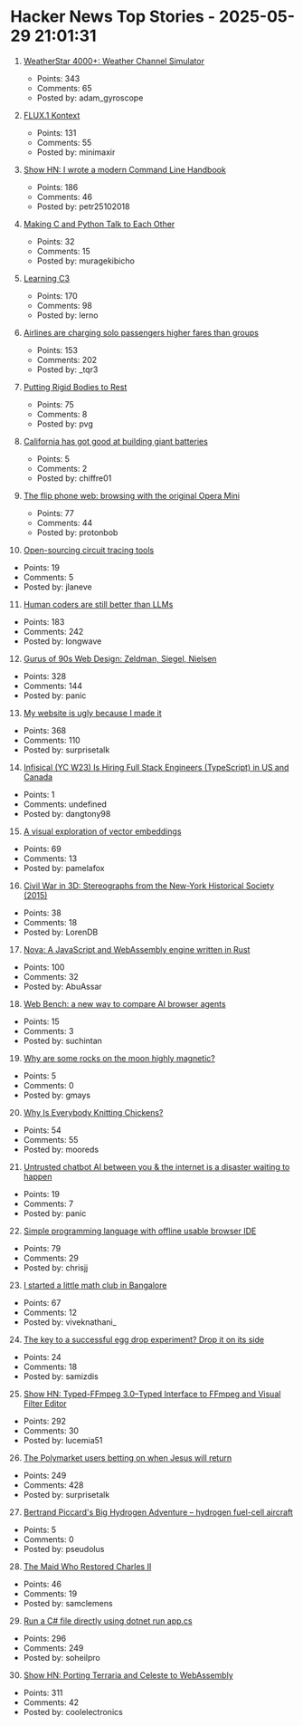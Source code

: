 # Hacker News Top Stories - 2025-05-29 21:01:31

1. [WeatherStar 4000+: Weather Channel Simulator](https://weatherstar.netbymatt.com/)
   - Points: 343
   - Comments: 65
   - Posted by: adam_gyroscope

2. [FLUX.1 Kontext](https://bfl.ai/models/flux-kontext)
   - Points: 131
   - Comments: 55
   - Posted by: minimaxir

3. [Show HN: I wrote a modern Command Line Handbook](https://commandline.stribny.name/)
   - Points: 186
   - Comments: 46
   - Posted by: petr25102018

4. [Making C and Python Talk to Each Other](https://leetarxiv.substack.com/p/making-c-and-python-talk-to-each)
   - Points: 32
   - Comments: 15
   - Posted by: muragekibicho

5. [Learning C3](https://alloc.dev/2025/05/29/learning_c3)
   - Points: 170
   - Comments: 98
   - Posted by: lerno

6. [Airlines are charging solo passengers higher fares than groups](https://thriftytraveler.com/news/airlines/airlines-charging-solo-travelers-higher-fares/)
   - Points: 153
   - Comments: 202
   - Posted by: _tqr3

7. [Putting Rigid Bodies to Rest](https://twitter.com/keenanisalive/status/1925225500659658999)
   - Points: 75
   - Comments: 8
   - Posted by: pvg

8. [California has got good at building giant batteries](https://www.economist.com/united-states/2025/05/22/california-has-got-really-good-at-building-giant-batteries)
   - Points: 5
   - Comments: 2
   - Posted by: chiffre01

9. [The flip phone web: browsing with the original Opera Mini](https://www.spacebar.news/the-flip-phone-web-browsing-with-the-original-opera-mini/)
   - Points: 77
   - Comments: 44
   - Posted by: protonbob

10. [Open-sourcing circuit tracing tools](https://www.anthropic.com/research/open-source-circuit-tracing)
   - Points: 19
   - Comments: 5
   - Posted by: jlaneve

11. [Human coders are still better than LLMs](https://antirez.com/news/153)
   - Points: 183
   - Comments: 242
   - Posted by: longwave

12. [Gurus of 90s Web Design: Zeldman, Siegel, Nielsen](https://cybercultural.com/p/web-design-1997/)
   - Points: 328
   - Comments: 144
   - Posted by: panic

13. [My website is ugly because I made it](https://goodinternetmagazine.com/my-website-is-ugly-because-i-made-it/)
   - Points: 368
   - Comments: 110
   - Posted by: surprisetalk

14. [Infisical (YC W23) Is Hiring Full Stack Engineers (TypeScript) in US and Canada](https://www.ycombinator.com/companies/infisical/jobs/vGwCQVk-full-stack-engineer-us-canada)
   - Points: 1
   - Comments: undefined
   - Posted by: dangtony98

15. [A visual exploration of vector embeddings](http://blog.pamelafox.org/2025/05/a-visual-exploration-of-vector.html)
   - Points: 69
   - Comments: 13
   - Posted by: pamelafox

16. [Civil War in 3D: Stereographs from the New-York Historical Society (2015)](https://www.nyhistory.org/blogs/civil-war-in-3d-stereographs-from-the-new-york-historical-society)
   - Points: 38
   - Comments: 18
   - Posted by: LorenDB

17. [Nova: A JavaScript and WebAssembly engine written in Rust](https://trynova.dev/)
   - Points: 100
   - Comments: 32
   - Posted by: AbuAssar

18. [Web Bench: a new way to compare AI browser agents](https://blog.skyvern.com/web-bench-a-new-way-to-compare-ai-browser-agents/)
   - Points: 15
   - Comments: 3
   - Posted by: suchintan

19. [Why are some rocks on the moon highly magnetic?](https://news.mit.edu/2025/why-are-some-rocks-on-moon-highly-magnetic-0523)
   - Points: 5
   - Comments: 0
   - Posted by: gmays

20. [Why Is Everybody Knitting Chickens?](https://ironicsans.ghost.io/why-is-everybody-knitting-chickens/)
   - Points: 54
   - Comments: 55
   - Posted by: mooreds

21. [Untrusted chatbot AI between you & the internet is a disaster waiting to happen](https://macwright.com/2025/05/29/putting-an-untrusted-chat-layer-is-a-disaster)
   - Points: 19
   - Comments: 7
   - Posted by: panic

22. [Simple programming language with offline usable browser IDE](https://tiki.li/apps/tut_learn.html?v=2505e)
   - Points: 79
   - Comments: 29
   - Posted by: chrisjj

23. [I started a little math club in Bangalore](https://teachyourselfmath.app/club)
   - Points: 67
   - Comments: 12
   - Posted by: viveknathani_

24. [The key to a successful egg drop experiment? Drop it on its side](https://arstechnica.com/science/2025/05/the-key-to-a-successful-egg-drop-experiment-drop-it-on-its-side/)
   - Points: 24
   - Comments: 18
   - Posted by: samizdis

25. [Show HN: Typed-FFmpeg 3.0–Typed Interface to FFmpeg and Visual Filter Editor](https://github.com/livingbio/typed-ffmpeg)
   - Points: 292
   - Comments: 30
   - Posted by: lucemia51

26. [The Polymarket users betting on when Jesus will return](https://ericneyman.wordpress.com/2025/03/24/will-jesus-christ-return-in-an-election-year/)
   - Points: 249
   - Comments: 428
   - Posted by: surprisetalk

27. [Bertrand Piccard's Big Hydrogen Adventure – hydrogen fuel-cell aircraft](https://spectrum.ieee.org/hydrogen-fuel-cell-aircraft)
   - Points: 5
   - Comments: 0
   - Posted by: pseudolus

28. [The Maid Who Restored Charles II](https://www.historytoday.com/archive/feature/maid-who-restored-charles-ii)
   - Points: 46
   - Comments: 19
   - Posted by: samclemens

29. [Run a C# file directly using dotnet run app.cs](https://devblogs.microsoft.com/dotnet/announcing-dotnet-run-app/)
   - Points: 296
   - Comments: 249
   - Posted by: soheilpro

30. [Show HN: Porting Terraria and Celeste to WebAssembly](https://velzie.rip/blog/celeste-wasm)
   - Points: 311
   - Comments: 42
   - Posted by: coolelectronics

